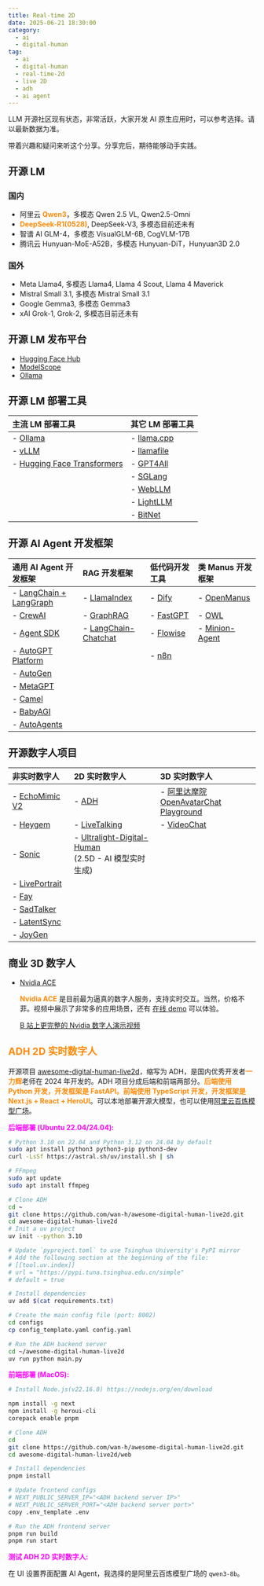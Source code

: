 ```yaml
---
title: Real-time 2D
date: 2025-06-21 18:30:00
category:
  - ai
  - digital-human
tag:
  - ai
  - digital-human
  - real-time-2d
  - live 2D
  - adh
  - ai agent
---
```


<style>
h1 {
  font-size: 24px;
}

h2 {
  font-size: 20px;
}

h3 {
  font-size: 16px;
}

h4 {
  font-size: 14px;
}

body {
  font-size: 14px;
}

highlight-orange {
  color: #FF8906;
  font-weight: bold;
}

highlight-purple {
  color: #FF00FF;
  font-weight: bold;
}
</style>

LLM 开源社区现有状态，非常活跃，大家开发 AI 原生应用时，可以参考选择。请以最新数据为准。

带着兴趣和疑问来听这个分享。分享完后，期待能够动手实践。

## 开源 LM

### 国内

- 阿里云 <highlight-orange>Qwen3</highlight-orange>，多模态 Qwen 2.5 VL, Qwen2.5-Omni
- <highlight-orange>DeepSeek-R1(0528)</highlight-orange>, DeepSeek-V3, 多模态目前还未有
- 智谱 AI GLM-4，多模态 VisualGLM-6B, CogVLM-17B
- 腾讯云 Hunyuan-MoE-A52B，多模态 Hunyuan-DiT，Hunyuan3D 2.0

### 国外

- Meta Llama4, 多模态 Llama4, Llama 4 Scout, Llama 4 Maverick
- Mistral Small 3.1, 多模态 Mistral Small 3.1
- Google Gemma3, 多模态 Gemma3
- xAI Grok-1, Grok-2, 多模态目前还未有

## 开源 LM 发布平台

- [Hugging Face Hub](https://huggingface.co/models)
- [ModelScope](https://www.modelscope.cn/models)
- [Ollama](https://ollama.com/search)

## 开源 LM 部署工具

| 主流 LM 部署工具                                 | 其它 LM 部署工具                                           |
| :--------------------------------------------- | :------------------------------------------------------- |
| - [Ollama](https://github.com/ollama/ollama)   | - [llama.cpp](https://github.com/ggml-org/llama.cpp)     |
| - [vLLM](https://github.com/vllm-project/vllm) | - [llamafile](https://github.com/Mozilla-Ocho/llamafile) |
| - [Hugging Face Transformers](https://github.com/huggingface/transformers) | - [GPT4All](https://github.com/nomic-ai/gpt4all)         |
|                                                | - [SGLang](https://github.com/sgl-project/sglang)        |
|                                                | - [WebLLM](https://github.com/mlc-ai/web-llm)            |
|                                                | - [LightLLM](https://github.com/ModelTC/lightllm)        |
|                                                | - [BitNet](https://github.com/microsoft/BitNet)          |

## 开源 AI Agent 开发框架

| 通⽤ AI Agent 开发框架 |          RAG 开发框架    |  低代码开发⼯具            |   类 Manus 开发框架   |
| :--------------------| :---------------------- | :---------------------- | :------------------ |
| - [LangChain + LangGraph](https://github.com/langchain-ai/langgraph) | - [LlamaIndex](https://github.com/run-llama/llama_index) | - [Dify](https://github.com/langgenius/dify) | - [OpenManus](https://github.com/FoundationAgents/OpenManus) |
| - [CrewAI](https://github.com/crewAIInc/crewAI) | - [GraphRAG](https://github.com/microsoft/graphrag) | - [FastGPT](https://github.com/labring/FastGPT) | - [OWL](https://github.com/camel-ai/owl) |
| - [Agent SDK](https://github.com/openai/openai-agents-python) | - [LangChain-Chatchat](https://github.com/chatchat-space/Langchain-Chatchat) | - [Flowise](https://github.com/FlowiseAI/Flowise) | - [Minion-Agent](https://github.com/femto/minion-agent) |
| - [AutoGPT Platform](https://github.com/Significant-Gravitas/AutoGPT) |    | - [n8n](https://github.com/n8n-io/n8n) |
| - [AutoGen](https://github.com/microsoft/autogen)                     |    |   |   |
| - [MetaGPT](https://github.com/FoundationAgents/MetaGPT)              |    |   |   |
| - [Camel](https://github.com/camel-ai/camel)                          |    |   |   |
| - [BabyAGI](https://github.com/yoheinakajima/babyagi)                 |    |   |   |
| - [AutoAgents](https://github.com/Link-AGI/AutoAgents)                |    |   |   |

## 开源数字人项目

| ⾮实时数字⼈               | 2D 实时数字人   | 3D 实时数字人 |
| :----------------------- | :------------ | :---------- |
| - [EchoMimic V2](https://github.com/antgroup/echomimic_v2) | - [ADH](https://github.com/wan-h/awesome-digital-human-live2d) | - [阿里达摩院 OpenAvatarChat](https://github.com/HumanAIGC-Engineering/OpenAvatarChat)<br>[Playground](https://www.openavatarchat.ai/playground) |
| - [Heygem](https://github.com/duixcom/Duix.Heygem)         | - [LiveTalking](https://github.com/lipku/livetalking) | - [VideoChat](https://github.com/Henry-23/VideoChat) |
| - [Sonic](https://github.com/jixiaozhong/Sonic)            | - [Ultralight-Digital-Human](https://github.com/anliyuan/Ultralight-Digital-Human)<br>(2.5D - AI 模型实时生成) |
| - [LivePortrait](https://github.com/KwaiVGI/LivePortrait)  |  |  |
| - [Fay](https://github.com/xszyou/fay)                     |  |  |
| - [SadTalker](https://github.com/OpenTalker/SadTalker)     |  |  |
| - [LatentSync](https://github.com/bytedance/LatentSync)    |  |  |
| - [JoyGen](https://github.com/JOY-MM/JoyGen)               |  |  |

## 商业 3D 数字人

- [Nvidia ACE](https://blogs.nvidia.cn/blog/digital-humans-ace-generative-ai-microservices/)

    <highlight-orange>Nvidia ACE</highlight-orange> 是目前最为逼真的数字人服务，支持实时交互。当然，价格不菲。视频中展示了非常多的应用场景，还有 [在线 demo](https://build.nvidia.com/nvidia/digital-humans-for-customer-service) 可以体验。

    [B 站上更完整的 Nvidia 数字人演示视频](https://www.bilibili.com/video/BV1Dz42187yB/)

    <BiliBili bvid="BV1Dz42187yB" />

## <highlight-orange>ADH 2D 实时数字人</highlight-orange>

开源项目 [awesome-digital-human-live2d](https://github.com/wan-h/awesome-digital-human-live2d)，缩写为 ADH，是国内优秀开发者<highlight-orange>一力辉</highlight-orange>老师在 2024 年开发的。ADH 项目分成后端和前端两部分。<highlight-orange>后端使用 Python 开发，开发框架是 FastAPI。前端使用 TypeScript 开发，开发框架是 Next.js + React + HeroUI</highlight-orange>。可以本地部署开源大模型，也可以使用[阿里云百炼模型广场](https://bailian.console.aliyun.com/?tab=model#/model-market)。

<highlight-purple>后端部署 (Ubuntu 22.04/24.04):</highlight-purple>

```bash
# Python 3.10 on 22.04 and Python 3.12 on 24.04 by default
sudo apt install python3 python3-pip python3-dev
curl -LsSf https://astral.sh/uv/install.sh | sh

# FFmpeg
sudo apt update
sudo apt install ffmpeg

# Clone ADH
cd ~
git clone https://github.com/wan-h/awesome-digital-human-live2d.git
cd awesome-digital-human-live2d
# Init a uv project
uv init --python 3.10

# Update `pyproject.toml` to use Tsinghua University's PyPI mirror
# Add the following section at the beginning of the file:
# [[tool.uv.index]]
# url = "https://pypi.tuna.tsinghua.edu.cn/simple"
# default = true

# Install dependencies
uv add $(cat requirements.txt)

# Create the main config file (port: 8002)
cd configs
cp config_template.yaml config.yaml

# Run the ADH backend server
cd ~/awesome-digital-human-live2d
uv run python main.py
```

<highlight-purple>前端部署 (MacOS):</highlight-purple>

```bash
# Install Node.js(v22.16.0) https://nodejs.org/en/download

npm install -g next
npm install -g heroui-cli
corepack enable pnpm

# Clone ADH
cd
git clone https://github.com/wan-h/awesome-digital-human-live2d.git
cd awesome-digital-human-live2d/web

# Install dependencies
pnpm install

# Update frontend configs
# NEXT_PUBLIC_SERVER_IP="<ADH backend server IP>"
# NEXT_PUBLIC_SERVER_PORT="<ADH backend server port>"
copy .env_template .env

# Run the ADH frontend server
pnpm run build
pnpm run start
```

<highlight-purple>测试 ADH 2D 实时数字人:</highlight-purple>

在 UI 设置界面配置 AI Agent，我选择的是阿里云百炼模型广场的 `qwen3-8b`。
